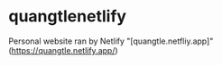 # quangtlenetlify
Personal website ran by Netlify
"[quangtle.netfliy.app]" (https://quangtle.netlify.app/)
